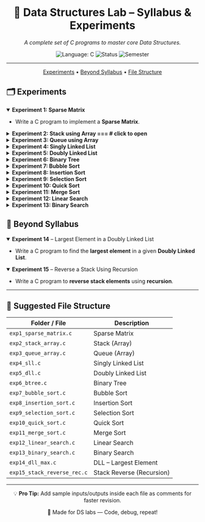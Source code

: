 <div align="center">
  <h1>📘 Data Structures Lab – Syllabus & Experiments</h1>
  <p><i>A complete set of C programs to master core Data Structures.</i></p>

  <!-- Badges (images only, no scripts) -->
  <p>
    <img src="https://img.shields.io/badge/language-C-blue.svg" alt="Language: C">
    <img src="https://img.shields.io/badge/status-active-brightgreen.svg" alt="Status">
    <img src="https://img.shields.io/badge/semester-2025--26-orange.svg" alt="Semester">
  </p>
  <hr/>
</div>

<!-- Quick Nav -->
<p align="center">
  <a href="#-experiments">Experiments</a> •
  <a href="#-beyond-syllabus">Beyond Syllabus</a> •
  <a href="#-suggested-file-structure">File Structure</a>
</p>

<h2 id="experiments">🗂️ Experiments</h2>

<details open>
  <summary><b>Experiment 1: Sparse Matrix</b></summary>
  <ul>
    <li>Write a C program to implement a <b>Sparse Matrix</b>.</li>
  </ul>
</details>

<details>
  <summary><b>Experiment 2: Stack using Array    === # click to open </b></summary>
  <ul>
    <li>Create a Stack and perform:
      <code>PUSH</code>, <code>POP</code>, <code>Traversal</code>.
    </li>
  </ul>
</details>

<details>
  <summary><b>Experiment 3: Queue using Array</b></summary>
  <ul>
    <li>Create a Queue and perform:
      <code>Insertion</code>, <code>Deletion</code>, <code>Traversal</code>.
    </li>
  </ul>
</details>

<details>
  <summary><b>Experiment 4: Singly Linked List  </b></summary>
  <ul>
    <li>Operations: <code>Creation</code>, <code>Insertion</code>, <code>Deletion</code>, <code>Traversal</code>.</li>
  </ul>
</details>

<details>
  <summary><b>Experiment 5: Doubly Linked List</b></summary>
  <ul>
    <li>Operations: <code>Creation</code>, <code>Insertion</code>, <code>Deletion</code>, <code>Traversal</code>.</li>
  </ul>
</details>

<details>
  <summary><b>Experiment 6: Binary Tree</b></summary>
  <ul>
    <li>Write functions for <code>Creation</code>, <code>Insertion</code>, <code>Deletion</code>.</li>
  </ul>
</details>

<details>
  <summary><b>Experiment 7: Bubble Sort</b></summary>
  <ul>
    <li>Implement the <b>Bubble Sort</b> algorithm.</li>
  </ul>
</details>

<details>
  <summary><b>Experiment 8: Insertion Sort</b></summary>
  <ul>
    <li>Implement the <b>Insertion Sort</b> algorithm.</li>
  </ul>
</details>

<details>
  <summary><b>Experiment 9: Selection Sort</b></summary>
  <ul>
    <li>Implement the <b>Selection Sort</b> algorithm.</li>
  </ul>
</details>

<details>
  <summary><b>Experiment 10: Quick Sort</b></summary>
  <ul>
    <li>Implement the <b>Quick Sort</b> algorithm.</li>
  </ul>
</details>

<details>
  <summary><b>Experiment 11: Merge Sort</b></summary>
  <ul>
    <li>Implement the <b>Merge Sort</b> algorithm.</li>
  </ul>
</details>

<details>
  <summary><b>Experiment 12: Linear Search</b></summary>
  <ul>
    <li>Implement the <b>Linear Search</b> algorithm.</li>
  </ul>
</details>

<details>
  <summary><b>Experiment 13: Binary Search</b></summary>
  <ul>
    <li>Implement the <b>Binary Search</b> algorithm.</li>
  </ul>
</details>

<h2 id="beyond-syllabus">🌟 Beyond Syllabus</h2>

<details open>
  <summary><b>Experiment 14</b> – Largest Element in a Doubly Linked List</summary>
  <ul>
    <li>Write a C program to find the <b>largest element</b> in a given <b>Doubly Linked List</b>.</li>
  </ul>
</details>

<details open>
  <summary><b>Experiment 15</b> – Reverse a Stack Using Recursion</summary>
  <ul>
    <li>Write a C program to <b>reverse stack elements</b> using <b>recursion</b>.</li>
  </ul>
</details>

<hr/>


<h2 id="suggested-file-structure">📂 Suggested File Structure</h2>

<table>
  <thead>
    <tr>
      <th>Folder / File</th>
      <th>Description</th>
    </tr>
  </thead>
  <tbody>
    <tr><td><code>exp1_sparse_matrix.c</code></td><td>Sparse Matrix</td></tr>
    <tr><td><code>exp2_stack_array.c</code></td><td>Stack (Array)</td></tr>
    <tr><td><code>exp3_queue_array.c</code></td><td>Queue (Array)</td></tr>
    <tr><td><code>exp4_sll.c</code></td><td>Singly Linked List</td></tr>
    <tr><td><code>exp5_dll.c</code></td><td>Doubly Linked List</td></tr>
    <tr><td><code>exp6_btree.c</code></td><td>Binary Tree</td></tr>
    <tr><td><code>exp7_bubble_sort.c</code></td><td>Bubble Sort</td></tr>
    <tr><td><code>exp8_insertion_sort.c</code></td><td>Insertion Sort</td></tr>
    <tr><td><code>exp9_selection_sort.c</code></td><td>Selection Sort</td></tr>
    <tr><td><code>exp10_quick_sort.c</code></td><td>Quick Sort</td></tr>
    <tr><td><code>exp11_merge_sort.c</code></td><td>Merge Sort</td></tr>
    <tr><td><code>exp12_linear_search.c</code></td><td>Linear Search</td></tr>
    <tr><td><code>exp13_binary_search.c</code></td><td>Binary Search</td></tr>
    <tr><td><code>exp14_dll_max.c</code></td><td>DLL – Largest Element</td></tr>
    <tr><td><code>exp15_stack_reverse_rec.c</code></td><td>Stack Reverse (Recursion)</td></tr>
  </tbody>
</table>

<hr/>

<div align="center">
  <p>💡 <b>Pro Tip:</b> Add sample inputs/outputs inside each file as comments for faster revision.</p>
  <p>🖤 Made for DS labs — Code, debug, repeat!</p>
</div>
